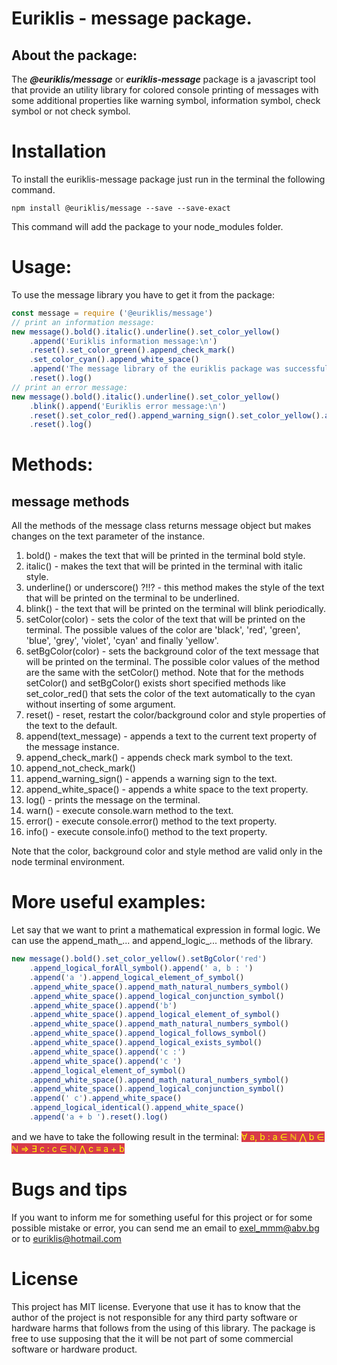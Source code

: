 # Euriklis - message package.

## About the package:

The ***@euriklis/message*** or ***euriklis-message*** package is a javascript tool that provide an utility library for colored console printing of messages with some additional properties like warning symbol, information symbol, check symbol or not check symbol. 

# Installation

To install the euriklis-message package just run in the terminal the following command.

`npm install @euriklis/message --save --save-exact`

This command will add the package to your node_modules folder.

# Usage:

To use the message library you have to get it from the package:

```js
const message = require ('@euriklis/message')
// print an information message:
new message().bold().italic().underline().set_color_yellow()
    .append('Euriklis information message:\n')
    .reset().set_color_green().append_check_mark()
    .set_color_cyan().append_white_space()
    .append('The message library of the euriklis package was successfully installed.')
    .reset().log()
// print an error message:
new message().bold().italic().underline().set_color_yellow()
    .blink().append('Euriklis error message:\n')
    .reset().set_color_red().append_warning_sign().set_color_yellow().append('The message library of the euriklis package prints error message for you.')
    .reset().log()
```

# Methods:

## message methods

All the methods of the message class returns message object but makes changes on the text parameter of the instance.
1. bold() - makes the text that will be printed in the terminal bold style.
2. italic() - makes the text that will be printed in the terminal with italic style.
3. underline() or underscore() ?!!? - this method makes the style of the text that will be printed on the terminal to be underlined.
4. blink() - the text that will be printed on the terminal will blink periodically.
5. setColor(color) - sets the color of the text that will be printed on the terminal. The possible values of the color are 'black', 'red', 'green', 'blue', 'grey', 'violet', 'cyan' and finally 'yellow'.
6. setBgColor(color) - sets the background color of the text message that will be printed on the terminal. The possible color values of the method are the same with the setColor() method. Note that for the methods setColor() and setBgColor() exists short specified methods like set_color_red() that sets the color of the text automatically to the cyan without inserting of some argument.
7. reset() - reset, restart the color/background color and style properties of the text to the default.
8. append(text_message) - appends a text to the current text property of the message instance.
9. append_check_mark() - appends check mark symbol to the text.
10. append_not_check_mark()
11. append_warning_sign() - appends a warning sign to the text.
12. append_white_space() - appends a white space to the text property.
13. log() - prints the message on the terminal. 
14. warn() - execute console.warn method to the text.
15. error() - execute console.error() method to the text property.
16. info() - execute console.info() method to the text property.


Note that the color, background color and style method are valid only in the node terminal environment.

# More useful examples:

Let say that we want to print a mathematical expression in formal logic. We can use the append_math_... and append_logic_... methods of the library.
```js
new message().bold().set_color_yellow().setBgColor('red')
    .append_logical_forAll_symbol().append(' a, b : ')
    .append('a ').append_logical_element_of_symbol()
    .append_white_space().append_math_natural_numbers_symbol()
    .append_white_space().append_logical_conjunction_symbol()
    .append_white_space().append('b')
    .append_white_space().append_logical_element_of_symbol()
    .append_white_space().append_math_natural_numbers_symbol()
    .append_white_space().append_logical_follows_symbol()
    .append_white_space().append_logical_exists_symbol()
    .append_white_space().append('c :')
    .append_white_space().append('c ')
    .append_logical_element_of_symbol()
    .append_white_space().append_math_natural_numbers_symbol()
    .append_white_space().append_logical_conjunction_symbol()
    .append(' c').append_white_space()
    .append_logical_identical().append_white_space()
    .append('a + b ').reset().log()
```
and we have to take the following result in the terminal:
<span style='background-color:#d73a49;color:yellow'> 
∀ a, b : a ∈ ℕ ⋀ b ∈ ℕ ⇒ ∃ c : c ∈ ℕ ⋀ c ≡ a + b
</span>

# Bugs and tips

If you want to inform me for something useful for this project or for some possible mistake or error, you can send me an email to exel_mmm@abv.bg or to euriklis@hotmail.com

# License

This project has MIT license. Everyone that use it has to know that the author of the project is not responsible for any third party software or hardware harms that follows from the using of this library. The package is free to use supposing that the it will be not part of some commercial software or hardware product.
